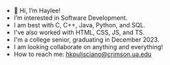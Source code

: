 - 👋 Hi, I’m Haylee!
- I’m interested in Software Development.
- I am best with C, C++, Java, Python, and SQL.
- I've also worked with HTML, CSS, JS, and TS.
- I'm a college senior, graduating in December 2023.
- I am looking collaborate on anything and everything!
- How to reach me: hkpulisciano@crimson.ua.edu
